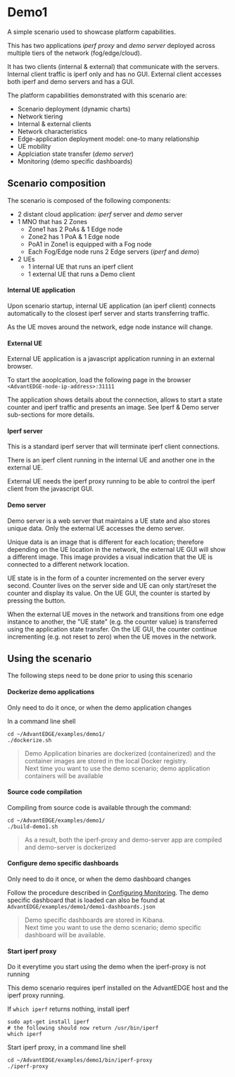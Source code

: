 # Demo1
A simple scenario used to showcase platform capabilities.

This has two applications _iperf proxy_ and _demo server_ deployed across multiple tiers of the network (fog/edge/cloud).

It has two clients (internal & external) that communicate with the servers.
Internal client traffic is iperf only and has no GUI.
External client accesses both iperf and demo servers and has a GUI.

The platform capabilities demonstrated with this scenario are:
- Scenario deployment (dynamic charts)
- Network tiering
- Internal & external clients
- Network characteristics
- Edge-application deployment model: one-to many relationship
- UE mobility
- Applciation state transfer (_demo server_)
- Monitoring (demo specific dashboards)

## Scenario composition
The scenario is composed of the following components:

- 2 distant cloud application: _iperf_ server and _demo_ server
- 1 MNO that has 2 Zones
  - Zone1 has 2 PoAs & 1 Edge node
  - Zone2 has 1 PoA & 1 Edge node
  - PoA1 in Zone1 is equipped with a Fog node
  - Each Fog/Edge node runs 2 Edge servers (_iperf_ and _demo_)
- 2 UEs
  - 1 internal UE that runs an iperf client
  - 1 external UE that runs a Demo client

#### Internal UE application
Upon scenario startup, internal UE application (an iperf client) connects automatically to the closest iperf server and starts transferring traffic.

As the UE moves around the network, edge node instance will change.

#### External UE
External UE application is a javascript application running in an external browser.

To start the aooplcation, load the following page in the browser `<AdvantEDGE-node-ip-address>:31111`

The application shows details about the connection, allows to start a state counter and iperf traffic and presents an image. See Iperf & Demo server sub-sections for more details.

#### Iperf server
This is a standard iperf server that will terminate iperf client connections.

There is an iperf client running in the internal UE and another one in the external UE.

External UE needs the iperf proxy running to be able to control the iperf client from the javascript GUI.

#### Demo server
Demo server is a web server that maintains a UE state and also stores unique data.
Only the external UE accesses the demo server.

Unique data is an image that is different for each location; therefore depending on the UE location in the network, the external UE GUI will show a different image. This image provides a visual indication that the UE is connected to a different network location.

UE state is in the form of a counter incremented on the server every second. Counter lives on the server side and UE can only start/reset the counter and display its value.
On the UE GUI, the counter is started by pressing the button.

When the external UE moves in the network and transitions from one edge instance to another, the "UE state" (e.g. the counter value) is transferred using the application state transfer. On the UE GUI, the counter continue incrementing (e.g. not reset to zero) when the UE moves in the network.

## Using the scenario
The following steps need to be done prior to using this scenario

#### Dockerize demo applications
Only need to do it once, or when the demo application changes

In a command line shell
```
cd ~/AdvantEDGE/examples/demo1/
./dockerize.sh
```
> Demo Application binaries are dockerized (containerized) and the container images are stored in the local Docker registry.<br> Next time you want to use the demo scenario; demo application containers will be available

#### Source code compilation
Compiling from source code is available through the command:
```
cd ~/AdvantEDGE/examples/demo1/
./build-demo1.sh
```
> As a result, both the iperf-proxy and demo-server app are compiled and demo-server is dockerized

#### Configure demo specific dashboards
Only need to do it once, or when the demo dashboard changes

Follow the procedure described in [Configuring Monitoring](../../docs/use/monitoring.md#configure-dashboards). The demo specific dashboard that is loaded can also be found at `AdvantEDGE/examples/demo1/demo1-dashboards.json`

> Demo specific dashboards are stored in Kibana.<br> Next time you want to use the demo scenario; demo specific dashboard will be available.

#### Start iperf proxy
Do it everytime you start using the demo when the iperf-proxy is not running

This demo scenario requires iperf installed on the AdvantEDGE host and the iperf proxy running.

If `which iperf` returns nothing, install iperf
```
sudo apt-get install iperf
# the following should now return /usr/bin/iperf
which iperf
```

Start iperf proxy, in a command line shell
```
cd ~/AdvantEDGE/examples/demo1/bin/iperf-proxy
./iperf-proxy
```
